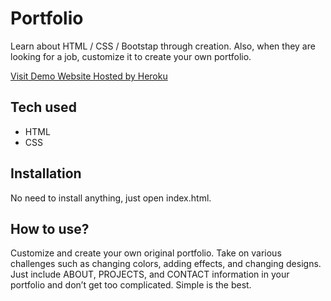 # Portfolio
 Learn about HTML / CSS / Bootstap through creation. Also, when they are looking for a job, customize it to create your own portfolio.
 
[Visit Demo Website Hosted by Heroku](https://portfolio-murtaza.herokuapp.com/)


## Tech used
* HTML
* CSS


## Installation
No need to install anything, just open index.html.

## How to use?
Customize and create your own original portfolio. Take on various challenges such as changing colors, adding effects, and changing designs. Just include ABOUT, PROJECTS, and CONTACT information in your portfolio and don’t get too complicated. Simple is the best.
